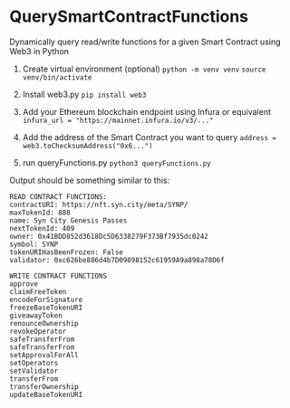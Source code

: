 # QuerySmartContractFunctions
Dynamically query read/write functions for a given Smart Contract using Web3 in Python

1. Create virtual environment (optional)
    `python -m venv venv`
    `source venv/bin/activate`

2. Install web3.py
  `pip install web3`

3. Add your Ethereum blockchain endpoint using Infura or equivalent
  `infura_url = "https://mainnet.infura.io/v3/..."`

4. Add the address of the Smart Contract you want to query
  `address = web3.toChecksumAddress("0x6...")`

5. run queryFunctions.py
  `python3 queryFunctions.py`

Output should be something similar to this:

```
READ CONTRACT FUNCTIONS:
contractURI: https://nft.syn.city/meta/SYNP/
maxTokenId: 888
name: Syn City Genesis Passes
nextTokenId: 409
owner: 0x41BDD852d3618Dc5D6338279F373Bf7935dc0242
symbol: SYNP
tokenURIHasBeenFrozen: False
validator: 0xc626be886d4b7D09898152c61959A9a898a78D6f

WRITE CONTRACT FUNCTIONS
approve
claimFreeToken
encodeForSignature
freezeBaseTokenURI
giveawayToken
renounceOwnership
revokeOperator
safeTransferFrom
safeTransferFrom
setApprovalForAll
setOperators
setValidator
transferFrom
transferOwnership
updateBaseTokenURI
```
